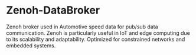 # Zenoh-DataBroker
Zenoh broker used in Automotive speed data for pub/sub data communication. 
Zenoh is particularly useful in IoT and edge computing due to its scalability and adaptability.
Optimized for constrained networks and embedded systems.
